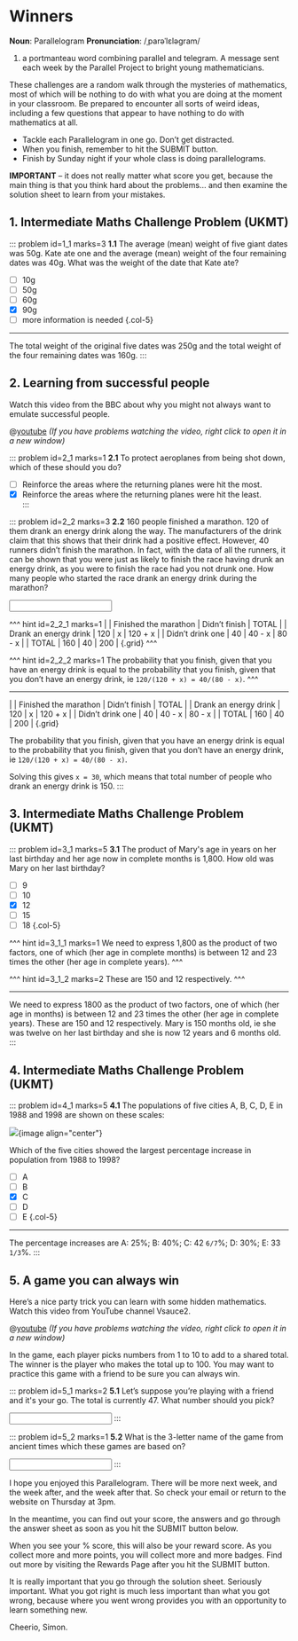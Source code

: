 # Winners

<div class="dictionary">

__Noun__: Parallelogram
__Pronunciation__: /ˌparəˈlɛləɡram/

1. a portmanteau word combining parallel and telegram. A message sent each
week by the Parallel Project to bright young mathematicians.

</div>

These challenges are a random walk through the mysteries of mathematics, most of which will be nothing to do with what you are doing at the moment in your classroom. Be prepared to encounter all sorts of weird ideas, including a few questions that appear to have nothing to do with mathematics at all.

* Tackle each Parallelogram in one go. Don’t get distracted.
* When you finish, remember to hit the SUBMIT button.
*	Finish by Sunday night if your whole class is doing parallelograms.

__IMPORTANT__ – it does not really matter what score you get, because the main thing is that you think hard about the problems... and then examine the solution sheet to learn from your mistakes.


## 1. Intermediate Maths Challenge Problem (UKMT)
<!--- (2000) Q10 --->

::: problem id=1_1 marks=3
__1.1__ The average (mean) weight of five giant dates was 50g. Kate ate one and the average (mean) weight of the four remaining dates was 40g. What was the weight of the date that Kate ate?

* [ ] 10g
* [ ] 50g
* [ ] 60g
* [x] 90g
* [ ] more information is needed
{.col-5}

---

The total weight of the original five dates was 250g and the total weight of the four remaining dates was 160g.
:::


## 2.	Learning from successful people

Watch this video from the BBC about why you might not always want to emulate successful people.

@[youtube](Q1g4O98WTsA?rel=0) _(If you have problems watching the video, right click to open it in a new window)_

::: problem id=2_1 marks=1
__2.1__ To protect aeroplanes from being shot down, which of these should you do?

* [ ] Reinforce the areas where the returning planes were hit the most.  
* [x] Reinforce the areas where the returning planes were hit the least.  
:::

::: problem id=2_2 marks=3
__2.2__ 160 people finished a marathon. 120 of them drank an energy drink along the way. The manufacturers of the drink claim that this shows that their drink had a positive effect. However, 40 runners didn’t finish the marathon. In fact, with the data of all the runners, it can be shown that you were just as likely to finish the race having drunk an energy drink, as you were to finish the race had you not drunk one. How many people who started the race drank an energy drink during the marathon?

<input solution="150"/>

^^^ hint id=2_2_1 marks=1
|                       | Finished the marathon | Didn’t finish | TOTAL   |
| Drank an energy drink | 120                   | x             | 120 + x |
| Didn’t drink one      | 40                    | 40 - x        | 80 - x  |
| TOTAL                 | 160                   | 40            | 200     |
{.grid}
^^^

^^^ hint id=2_2_2 marks=1
The probability that you finish, given that you have an energy drink is equal to the probability that you finish, given that you don’t have an energy drink, ie `120/(120 + x) = 40/(80 - x)`.
^^^

---

|                       | Finished the marathon | Didn’t finish | TOTAL   |
| Drank an energy drink | 120                   | x             | 120 + x |
| Didn’t drink one      | 40                    | 40 - x        | 80 - x  |
| TOTAL                 | 160                   | 40            | 200     |
{.grid}

The probability that you finish, given that you have an energy drink is equal to the probability that you finish, given that you don’t have an energy drink, ie `120/(120 + x) = 40/(80 - x)`.

Solving this gives `x = 30`, which means that total number of people who drank an energy drink is 150.
:::


## 3.	Intermediate Maths Challenge Problem (UKMT)
<!--- (2000) Q19 --->

::: problem id=3_1 marks=5
__3.1__ The product of Mary's age in years on her last birthday and her age now in complete months is 1,800. How old was Mary on her last birthday?

* [ ] 9
* [ ] 10
* [x] 12
* [ ] 15
* [ ] 18
{.col-5}

^^^ hint id=3_1_1 marks=1
We need to express 1,800 as the product of two factors, one of which (her age in complete months) is between 12 and 23 times the other (her age in complete years).
^^^

^^^ hint id=3_1_2 marks=2
These are 150 and 12 respectively.
^^^

---

We need to express 1800 as the product of two factors, one of which (her age in months) is between 12 and 23 times the other (her age in complete years). These are 150 and 12 respectively. Mary is 150 months old, ie she was twelve on her last birthday and she is now 12 years and 6 months old.
:::


## 4.	Intermediate Maths Challenge Problem (UKMT)
<!--- (2000) Q20 --->

::: problem id=4_1 marks=5
__4.1__ The populations of five cities A, B, C, D, E in 1988 and 1998 are shown on these scales:

![](/resources/11-05-winners/4-scales.jpg){image align="center"}

Which of the five cities showed the largest percentage increase in population from 1988 to 1998?

* [ ] A
* [ ] B
* [x] C
* [ ] D
* [ ] E
{.col-5}

---

The percentage increases are A: 25%; B: 40%; C: 42 `6/7`%; D: 30%; E: 33 `1/3`%.
:::


## 5.	A game you can always win

Here’s a nice party trick you can learn with some hidden mathematics. Watch this video from YouTube channel Vsauce2.

@[youtube](dUXW3Kh_kxo?start=30&end=596&rel=0) _(If you have problems watching the video, right click to open it in a new window)_

In the game, each player picks numbers from 1 to 10 to add to a shared total. The winner is the player who makes the total up to 100. You may want to practice this game with a friend to be sure you can always win.

::: problem id=5_1 marks=2
__5.1__ Let’s suppose you’re playing with a friend and it's your go. The total is currently 47. What number should you pick?

<input solution="9"/>
:::

::: problem id=5_2 marks=1
__5.2__ What is the 3-letter name of the game from ancient times which these games are based on?

<input solution="Nim"/>
:::


I hope you enjoyed this Parallelogram. There will be more next week, and the week after, and the week after that. So check your email or return to the website on Thursday at 3pm.

In the meantime, you can find out your score, the answers and go through the answer sheet as soon as you hit the SUBMIT button below.

When you see your % score, this will also be your reward score. As you collect more and more points, you will collect more and more badges. Find out more by visiting the Rewards Page after you hit the SUBMIT button.

It is really important that you go through the solution sheet. Seriously important. What you got right is much less important than what you got wrong, because where you went wrong provides you with an opportunity to learn something new.

Cheerio,
Simon.
